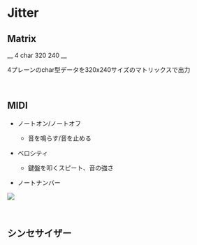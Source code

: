 # Jitter

## Matrix

__ 4 char 320 240 __

4プレーンのchar型データを320x240サイズのマトリックスで出力



&nbsp;
&nbsp;
&nbsp;

## MIDI

* ノートオン/ノートオフ
	* 音を鳴らす/音を止める
	
* ベロシティ
	* 鍵盤を叩くスピート、音の強さ
	
* ノートナンバー
	
![](https://yonekura907.github.io/myMax/notenumber.jpg)


&nbsp;
&nbsp;
&nbsp;
&nbsp;


## シンセサイザー